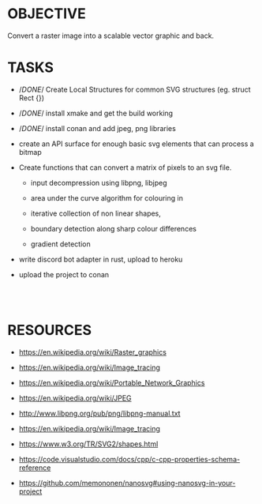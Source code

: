 
# OBJECTIVE
Convert a raster image into a scalable vector graphic and back.

# TASKS

- /*DONE*/ Create Local Structures for common SVG structures (eg. struct Rect {})

- /*DONE*/ install xmake and get the build working

- /*DONE*/ install conan and add jpeg, png libraries

- create an API surface for enough basic svg elements that can process a bitmap

- Create functions that can convert a matrix of pixels to an svg file.
    - input decompression using libpng, libjpeg

    - area under the curve algorithm for colouring in

    - iterative collection of non linear shapes, 
    
    - boundary detection along sharp colour differences

    - gradient detection 

- write discord bot adapter in rust, upload to heroku

- upload the project to conan

<br>
<br>

# RESOURCES

- https://en.wikipedia.org/wiki/Raster_graphics

- https://en.wikipedia.org/wiki/Image_tracing

- https://en.wikipedia.org/wiki/Portable_Network_Graphics

- https://en.wikipedia.org/wiki/JPEG

- http://www.libpng.org/pub/png/libpng-manual.txt

- https://en.wikipedia.org/wiki/Image_tracing

- https://www.w3.org/TR/SVG2/shapes.html

- https://code.visualstudio.com/docs/cpp/c-cpp-properties-schema-reference

- https://github.com/memononen/nanosvg#using-nanosvg-in-your-project